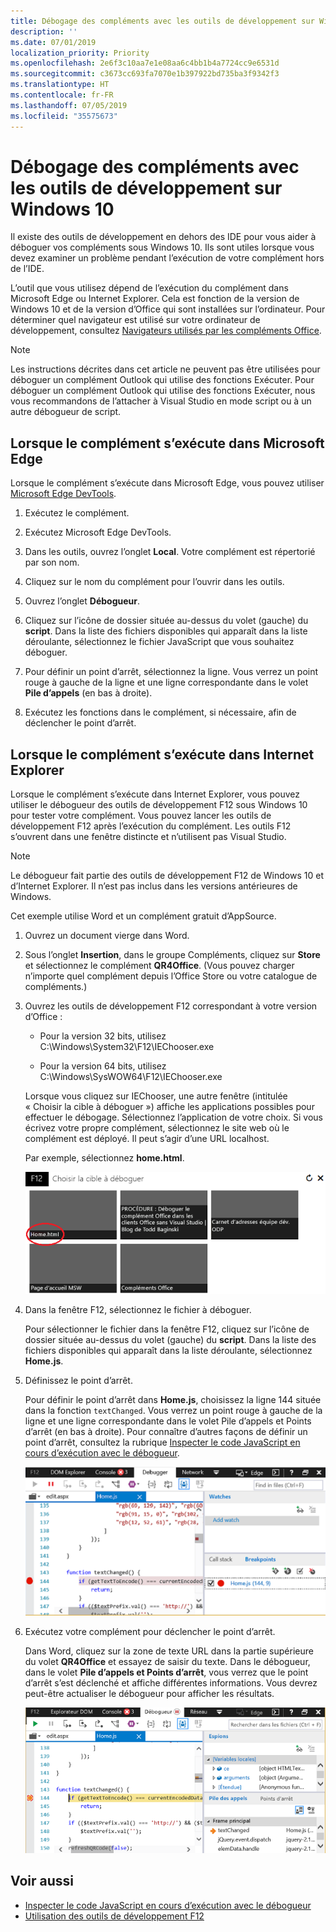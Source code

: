 ```yaml
---
title: Débogage des compléments avec les outils de développement sur Windows 10
description: ''
ms.date: 07/01/2019
localization_priority: Priority
ms.openlocfilehash: 2e6f3c10aa7e1e08aa6c4bb1b4a7724cc9e6531d
ms.sourcegitcommit: c3673cc693fa7070e1b397922bd735ba3f9342f3
ms.translationtype: HT
ms.contentlocale: fr-FR
ms.lasthandoff: 07/05/2019
ms.locfileid: "35575673"
---
```

# <a name="debug-add-ins-using-developer-tools-on-windows-10"></a>Débogage des compléments avec les outils de développement sur Windows 10

Il existe des outils de développement en dehors des IDE pour vous aider à déboguer vos compléments sous Windows 10. Ils sont utiles lorsque vous devez examiner un problème pendant l’exécution de votre complément hors de l’IDE.

L’outil que vous utilisez dépend de l’exécution du complément dans Microsoft Edge ou Internet Explorer. Cela est fonction de la version de Windows 10 et de la version d’Office qui sont installées sur l’ordinateur. Pour déterminer quel navigateur est utilisé sur votre ordinateur de développement, consultez [Navigateurs utilisés par les compléments Office](../concepts/browsers-used-by-office-web-add-ins.md). 


> [!NOTE]
> Les instructions décrites dans cet article ne peuvent pas être utilisées pour déboguer un complément Outlook qui utilise des fonctions Exécuter. Pour déboguer un complément Outlook qui utilise des fonctions Exécuter, nous vous recommandons de l’attacher à Visual Studio en mode script ou à un autre débogueur de script.

## <a name="when-the-add-in-is-running-in-microsoft-edge"></a>Lorsque le complément s’exécute dans Microsoft Edge

Lorsque le complément s’exécute dans Microsoft Edge, vous pouvez utiliser [Microsoft Edge DevTools](https://www.microsoft.com/p/microsoft-edge-devtools-preview/9mzbfrmz0mnj?activetab=pivot%3Aoverviewtab). 

1. Exécutez le complément. 

2. Exécutez Microsoft Edge DevTools.

3. Dans les outils, ouvrez l’onglet **Local**. Votre complément est répertorié par son nom.

4. Cliquez sur le nom du complément pour l’ouvrir dans les outils.

5. Ouvrez l’onglet **Débogueur**. 

6. Cliquez sur l’icône de dossier située au-dessus du volet (gauche) du **script**. Dans la liste des fichiers disponibles qui apparaît dans la liste déroulante, sélectionnez le fichier JavaScript que vous souhaitez déboguer.

7. Pour définir un point d’arrêt, sélectionnez la ligne. Vous verrez un point rouge à gauche de la ligne et une ligne correspondante dans le volet **Pile d’appels** (en bas à droite).

8. Exécutez les fonctions dans le complément, si nécessaire, afin de déclencher le point d’arrêt.

## <a name="when-the-add-in-is-running-in-internet-explorer"></a>Lorsque le complément s’exécute dans Internet Explorer

Lorsque le complément s’exécute dans Internet Explorer, vous pouvez utiliser le débogueur des outils de développement F12 sous Windows 10 pour tester votre complément. Vous pouvez lancer les outils de développement F12 après l’exécution du complément. Les outils F12 s’ouvrent dans une fenêtre distincte et n’utilisent pas Visual Studio.

> [!NOTE]
> Le débogueur fait partie des outils de développement F12 de Windows 10 et d’Internet Explorer. Il n’est pas inclus dans les versions antérieures de Windows. 

Cet exemple utilise Word et un complément gratuit d’AppSource.

1. Ouvrez un document vierge dans Word.  
    
2. Sous l’onglet **Insertion**, dans le groupe Compléments, cliquez sur **Store** et sélectionnez le complément **QR4Office**. (Vous pouvez charger n’importe quel complément depuis l’Office Store ou votre catalogue de compléments.)
    
3. Ouvrez les outils de développement F12 correspondant à votre version d’Office :
    
   - Pour la version 32 bits, utilisez C:\Windows\System32\F12\IEChooser.exe
    
   - Pour la version 64 bits, utilisez C:\Windows\SysWOW64\F12\IEChooser.exe
    
   Lorsque vous cliquez sur IEChooser, une autre fenêtre (intitulée « Choisir la cible à déboguer ») affiche les applications possibles pour effectuer le débogage. Sélectionnez l’application de votre choix. Si vous écrivez votre propre complément, sélectionnez le site web où le complément est déployé. Il peut s’agir d’une URL localhost. 
    
   Par exemple, sélectionnez **home.html**. 
    
   ![Écran IEChooser, pointant sur le complément bulles](../images/choose-target-to-debug.png)

4. Dans la fenêtre F12, sélectionnez le fichier à déboguer.
    
   Pour sélectionner le fichier dans la fenêtre F12, cliquez sur l’icône de dossier située au-dessus du volet (gauche) du **script**. Dans la liste des fichiers disponibles qui apparaît dans la liste déroulante, sélectionnez **Home.js**.
    
5. Définissez le point d’arrêt.
    
   Pour définir le point d’arrêt dans **Home.js**, choisissez la ligne 144 située dans la fonction `textChanged`. Vous verrez un point rouge à gauche de la ligne et une ligne correspondante dans le volet Pile d’appels et Points d’arrêt (en bas à droite). Pour connaître d’autres façons de définir un point d’arrêt, consultez la rubrique [Inspecter le code JavaScript en cours d’exécution avec le débogueur](/previous-versions/windows/internet-explorer/ie-developer/samples/dn255007(v=vs.85)). 
    
   ![Débogueur avec le point d’arrêt dans le fichier home.js](../images/debugger-home-js-02.png)

6. Exécutez votre complément pour déclencher le point d’arrêt.
    
   Dans Word, cliquez sur la zone de texte URL dans la partie supérieure du volet **QR4Office** et essayez de saisir du texte. Dans le débogueur, dans le volet **Pile d’appels et Points d’arrêt**, vous verrez que le point d’arrêt s’est déclenché et affiche différentes informations. Vous devrez peut-être actualiser le débogueur pour afficher les résultats.
    
   ![Débogueur avec les résultats du point d’arrêt déclenché](../images/debugger-home-js-01.png)


## <a name="see-also"></a>Voir aussi

- [Inspecter le code JavaScript en cours d’exécution avec le débogueur](/previous-versions/windows/internet-explorer/ie-developer/samples/dn255007(v=vs.85))
- [Utilisation des outils de développement F12](/previous-versions/windows/internet-explorer/ie-developer/samples/bg182326(v=vs.85))
